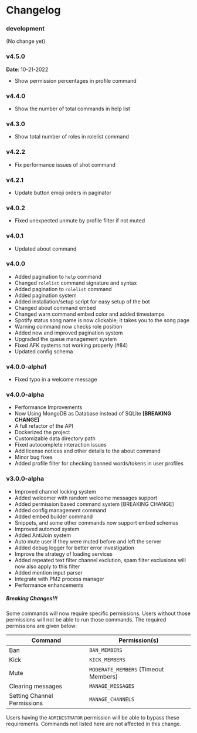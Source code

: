 # Changelog

### development 
(No change yet)

### v4.5.0
**Date**: 10-21-2022

* Show permission percentages in profile command

### v4.4.0

* Show the number of total commands in help list

### v4.3.0

* Show total number of roles in rolelist command

### v4.2.2

* Fix performance issues of shot command

### v4.2.1

* Update button emoji orders in paginator

### v4.0.2
* Fixed unexpected unmute by profile filter if not muted

### v4.0.1
* Updated about command

### v4.0.0
* Added pagination to `help` command
* Changed `rolelist` command signature and syntax
* Added pagination to `rolelist` command
* Added pagination system
* Added installation/setup script for easy setup of the bot
* Changed about command embed
* Changed warn command embed color and added timestamps
* Spotify status song name is now clickable; it takes you to the song page
* Warning command now checks role position
* Added new and improved pagination system
* Upgraded the queue management system
* Fixed AFK systems not working properly (#84)
* Updated config schema

### v4.0.0-alpha1
* Fixed typo in a welcome message

### v4.0.0-alpha
* Performance Improvements
* Now Using MongoDB as Database instead of SQLite **[BREAKING CHANGE]**
* A full refactor of the API
* Dockerized the project
* Customizable data directory path 
* Fixed autocomplete interaction issues 
* Add license notices and other details to the about command
* Minor bug fixes
* Added profile filter for checking banned words/tokens in user profiles

### v3.0.0-alpha
* Improved channel locking system
* Added welcomer with random welcome messages support
* Added permission based command system [BREAKING CHANGE]
* Added config management command
* Added embed builder command
* Snippets, and some other commands now support embed schemas
* Improved automod system
* Added AntiJoin system
* Auto mute user if they were muted before and left the server
* Added debug logger for better error investigation 
* Improve the strategy of loading services
* Added repeated text filter channel exclution, spam filter exclusions will now also apply to this filter
* Added mention input parser
* Integrate with PM2 process manager
* Performance enhancements

##### Breaking Changes!!!
Some commands will now require specific permissions. Users without those permissions will not be able to run those commands.
The required permissions are given below:

Command                       |Permission(s)
------------------------------|-------------
Ban                           |`BAN_MEMBERS`
Kick                          |`KICK_MEMBERS`
Mute                          |`MODERATE_MEMBERS` (Timeout Members)
Clearing messages             |`MANAGE_MESSAGES`
Setting Channel Permissions   |`MANAGE_CHANNELS`

Users having the `ADMINISTRATOR` permission will be able to bypass these requirements. Commands not listed here are not affected in this change.
